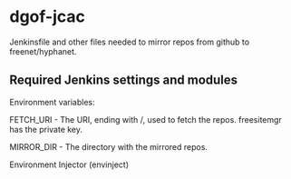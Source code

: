# dgof-jcac

Jenkinsfile and other files needed to mirror repos from github to
freenet/hyphanet.

## Required Jenkins settings and modules

Environment variables:

FETCH_URI - The URI, ending with /, used to fetch the
repos. freesitemgr has the private key.

MIRROR_DIR - The directory with the mirrored repos.

Environment Injector (envinject)
